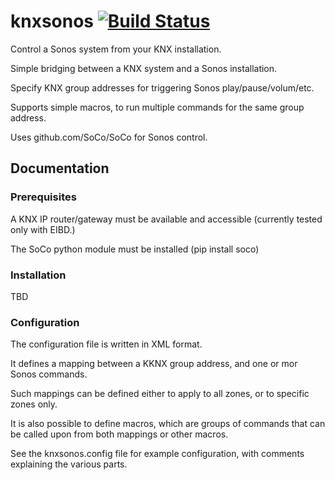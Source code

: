 # knxsonos [![Build Status](https://travis-ci.org/TrondKjeldas/knxsonos.svg?branch=master)](https://travis-ci.org/TrondKjeldas/knxsonos)

Control a Sonos system from your KNX installation.

Simple bridging between a KNX system and a Sonos installation.

Specify KNX group addresses for triggering Sonos play/pause/volum/etc.

Supports simple macros, to run multiple commands for the same group address.

Uses github.com/SoCo/SoCo for Sonos control.

## Documentation

### Prerequisites

A KNX IP router/gateway must be available and accessible (currently tested only with EIBD.)

The SoCo python module must be installed (pip install soco)

### Installation

TBD

### Configuration

The configuration file is written in XML format.

It defines a mapping between a KKNX group address, and one or mor Sonos commands.

Such mappings can be defined either to apply to all zones, or to specific zones only.

It is also possible to define macros, which are groups of commands that can be called upon from both mappings or other macros.

See the knxsonos.config file for example configuration, with comments explaining the various parts.





